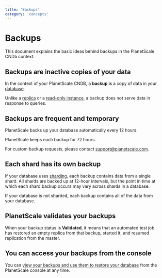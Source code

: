 ```yaml
---
title: 'Backups'
category: 'concepts'
---
```


# Backups

This document explains the basic ideas behind backups in the PlanetScale CNDb context.

## Backups are inactive copies of your data

In the context of your PlanetScale CNDB, a **backup** is a copy of data in your [database](databases).

Unlike a [replica](replicas) or a [read-only instance](read-only-instances), a backup does not serve data in response to queries. 

## Backups are frequent and temporary

PlanetScale backs up your database automatically every 12 hours.

PlanetScale keeps each backup for 72 hours.

For custom backup requests, please contact <support@planetscale.com>.

## Each shard has its own backup

If your database uses [sharding](sharding-schemes), each backup contains data from a single shard. All shards are backed up at 12-hour intervals, but the point in time at which each shard backup occurs may vary across shards in a database.

If your database is not sharded, each backup contains all of the data from your database.

## PlanetScale validates your backups

When your backup status is **Validated**, it means that an automated test job has restored an empty replica from that backup, started it, and resumed replication from the master.

## You can access your backups from the console

You can [view your backups and use them to restore your database](restoring-backups) from the PlanetScale console at any time.
